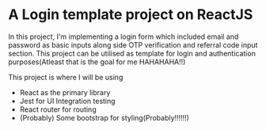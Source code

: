 # A Login template project on ReactJS

In this project, I'm implementing a login form which included email and password as basic inputs along side OTP verification and referral code input section. This project can be utilised as template for login and authentication purposes(Atleast that is the goal for me HAHAHAHA!!)

This project is where I will be using

- React as the primary library
- Jest for UI Integration testing
- React router for routing
- (Probably) Some bootstrap for styling(Probably!!!!!!)

